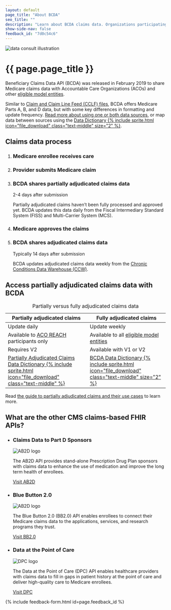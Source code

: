 ```yaml
---
layout: default
page_title: "About BCDA"
seo_title: ""
description: "Learn about BCDA claims data. Organizations participating in Alternative Payment Models use BCDA to aid in care coordination and risk prediction."
show-side-nav: false
feedback_id: "7d0c54c6"
---
```


<div class="grid-row grid-gap-4 desktop:grid-gap-6 padding-y-7">
  <div class="tablet:order-last tablet:grid-col display-flex flex-align-center tablet:flex-justify-center">
        <img class="width-auto height-full" style="object-fit: contain;"
        src="{{ '/assets/img/data-consult.svg' | relative_url }}" 
        alt="data consult illustration"/>
  </div>
  <div class="tablet:grid-col-auto padding-top-4 tablet:padding-top-0 display-flex flex-align-center">
    <div>
      <h1>{{ page.page_title }}</h1>
      <p>
        Beneficiary Claims Data API (BCDA) was released in February 2019 to share Medicare claims data with Accountable Care Organizations (ACOs) and other <a href="{{ '/index.html#eligible-model-entities' | relative_url }}">eligible model entities</a>. 
      </p>
      <p>
        Similar to <a href="https://www.cms.gov/files/document/cclf-information-packet.pdf" target="blank" rel="noopener noreferrer">Claim and Claim Line Feed (CCLF) files</a>, BCDA offers Medicare Parts A, B, and D data, but with some key differences in formatting and update frequency. <a href="{{ '/bcda-data/comparison-bcda-cclf-files.html' | relative_url }}">Read more about using one or both data sources</a>, or map data between sources using the <a href="{{ '/assets/downloads/BCDA_Data_Dictionary.xlsx' | relative_url }}" data-tealium="download">Data Dictionary {% include sprite.html icon="file_download" class="text-middle" size="2" %}</a>.
      </p>
    </div>
  </div>
</div>

## Claims data process

<ol class="usa-process-list margin-top-2 about-process-list">
    <li class="usa-process-list__item about-connector">
        <h3 class="usa-process-list__heading">Medicare enrollee receives care</h3>
    </li>
    <li class="usa-process-list__item">
        <h3 class="usa-process-list__heading">Provider submits Medicare claim</h3>
    </li>
    <li class="usa-process-list__item">
        <h3 class="usa-process-list__heading">BCDA shares partially adjudicated claims data </h3>
        <p class="usa-intro font-ui-md text-bold text-italic text-base margin-top-1">2-4 days after submission</p>
        <p>
          Partially adjudicated claims haven’t been fully processed and approved yet. BCDA updates this data daily from the Fiscal Intermediary Standard System (FISS) and Multi-Carrier System (MCS). 
        </p>
    </li>
    <li class="usa-process-list__item">
        <h3 class="usa-process-list__heading">Medicare approves the claims</h3>
    </li>
      <li class="usa-process-list__item about-final-item">
        <h3 class="usa-process-list__heading">BCDA shares adjudicated claims data </h3>
        <p class="usa-intro font-ui-md text-bold text-italic text-base margin-top-1">Typically 14 days after submission</p>
        <p>
          BCDA updates adjudicated claims data weekly from the <a href="https://www2.ccwdata.org/web/guest/home" target="_blank" rel="noopener noreferrer">Chronic Conditions Data Warehouse (CCW)</a>.
        </p>
    </li> 
</ol>

<h2 class="margin-top-8">Access partially adjudicated claims data with BCDA</h2>

<table class="usa-table usa-table--borderless usa-table--stacked margin-bottom-4">
  <caption class="usa-sr-only">Partially versus fully adjudicated claims data</caption>
  <thead>
    <tr>
      <th scope="col">Partially adjudicated claims</th>
      <th scope="col">Fully adjudicated claims</th>
    </tr>
  </thead>
  <tbody>
    <tr scope="row">
      <td data-label="Partially adjudicated claims">
        Update daily
      </td>
      <td data-label="Fully adjudicated claims">
        Update weekly
      </td>
    </tr>
    <tr scope="row">
      <td data-label="Partially adjudicated claims">
          Available to <a href="https://www.cms.gov/priorities/innovation/innovation-models/aco-reach" target="_blank" rel="noopener noreferrer">ACO REACH</a> participants only
      </td>
      <td data-label="Fully adjudicated claims">
          Available to all <a href="{{ '/index.html#eligible-model-entities' | relative_url }}">eligible model entities</a>
      </td>
    </tr>
    <tr scope="row">
      <td data-label="Partially adjudicated claims">
        Requires V2
      </td>
      <td data-label="Fully adjudicated claims">
        Available with V1 or V2
      </td>
    </tr>
    <tr scope="row">
      <td data-label="Partially adjudicated claims">
         <a href="{{ '/assets/downloads/BCDA_Partially_Adjudicated_Data_Dictionary.xlsx' | relative_url }}" data-tealium="download">Partially Adjudicated Claims Data Dictionary {% include sprite.html icon="file_download" class="text-middle" %}</a>
      </td>
      <td data-label="Fully adjudicated claims">
        <a href="{{ '/assets/downloads/BCDA_Data_Dictionary.xlsx' | relative_url }}" data-tealium="download"> BCDA Data Dictionary {% include sprite.html icon="file_download" class="text-middle" size="2" %}</a>
      </td>
    </tr>
  </tbody>
</table>

Read <a href="{{ '/bcda-data/partially-adjudicated-claims-data.html' | relative_url }}">the guide to partially adjudicated claims and their use cases</a> to learn more.

<h2 class="margin-top-10 padding-top-2">What are the other CMS claims-based FHIR APIs?</h2>

<ul class="usa-card-group flex-justify-center padding-y-4">
    <li class="usa-card tablet:grid-col-6 desktop:grid-col-4">
      <div class="usa-card__container">
        <div class="usa-card__header">
          <h3 class="usa-card__heading">Claims Data to Part D Sponsors</h3>
        </div>
        <div class="usa-card__media usa-card__media--inset">
          <div class="usa-card__img text-center">
            <img
              src="{{ '/assets/img/logo-ab2d-sm.svg' | relative_url }}"
              alt="AB2D logo"
              class="maxw-15 margin-x-auto"
            />
          </div>
        </div>
        <div class="usa-card__body">
          <p>
            The AB2D API provides stand-alone Prescription Drug Plan sponsors with claims data to enhance the use of medication and improve the long term health of enrollees.
          </p>
        </div>
        <div class="usa-card__footer">
          <a href="https://ab2d.cms.gov/" target="_blank" rel="noopener noreferrer" class="usa-button">Visit AB2D</a>
        </div>
      </div>
  </li>
      <li class="usa-card tablet:grid-col-6 desktop:grid-col-4">
      <div class="usa-card__container">
        <div class="usa-card__header">
          <h3 class="usa-card__heading">Blue Button 2.0</h3>
        </div>
        <div class="usa-card__media usa-card__media--inset">
          <div class="usa-card__img text-center">
            <img
              src="{{ '/assets/img/logo-bluebutton.svg' | relative_url }}"
              alt="AB2D logo"
              class="maxw-15 margin-x-auto"
            />
          </div>
        </div>
        <div class="usa-card__body">
          <p>
            The Blue Button 2.0 (BB2.0) API enables enrollees to connect their Medicare claims data to the applications, services, and research programs they trust.
          </p>
        </div>
        <div class="usa-card__footer">
          <a href="https://bluebutton.cms.gov/" target="_blank" rel="noopener noreferrer" class="usa-button">Visit BB2.0</a>
        </div>
      </div>
  </li>
      <li class="usa-card tablet:grid-col-6 desktop:grid-col-4">
      <div class="usa-card__container">
        <div class="usa-card__header">
          <h3 class="usa-card__heading">Data at the Point of Care</h3>
        </div>
        <div class="usa-card__media usa-card__media--inset">
          <div class="usa-card__img text-center">
            <img
              src="{{ '/assets/img/logo-dpc.svg' | relative_url }}"
              alt="DPC logo"
              class="maxw-15 margin-x-auto"
            />
          </div>
        </div>
        <div class="usa-card__body">
          <p>
            The Data at the Point of Care (DPC) API enables healthcare providers with claims data to fill in gaps in patient history at the point of care and deliver high-quality care to Medicare enrollees.
          </p>
        </div>
        <div class="usa-card__footer">
          <a href="https://dpc.cms.gov/" target="_blank" rel="noopener noreferrer" class="usa-button">Visit DPC</a>
        </div>
      </div>
  </li>
</ul>

{% include feedback-form.html id=page.feedback_id %}

